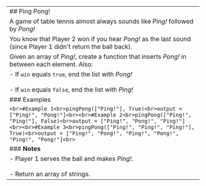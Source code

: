 |                                                                                                                                                                                                                                                                                                                           |
| ------------------------------------------------------------------------------------------------------------------------------------------------------------------------------------------------------------------------------------------------------------------------------------------------------------------------- |
| ## Ping Pong!                                                                                                                                                                                                                                                                                                             |
| A game of table tennis almost always sounds like _Ping!_ followed by _Pong!_                                                                                                                                                                                                                                              |
| You know that Player 2 won if you hear _Pong!_ as the last sound (since Player 1 didn't return the ball back).                                                                                                                                                                                                            |
| Given an array of _Ping!_, create a function that inserts _Pong!_ in between each element. Also:                                                                                                                                                                                                                          |
| - If `win` equals `true`, end the list with _Pong!_<br>    <br>- If `win` equals `false`, end the list with _Ping!_                                                                                                                                                                                                       |
| ### Examples                                                                                                                                                                                                                                                                                                              |
| ```<br>#Example 1<br>pingPong(["Ping!"], True)<br>output = ["Ping!", "Pong!"]<br><br>#Example 2<br>pingPong(["Ping!", "Ping!"], False)<br>output = ["Ping!", "Pong!", "Ping!"]<br><br>#Example 3<br>pingPong(["Ping!", "Ping!", "Ping!"], True)<br>output = ["Ping!", "Pong!", "Ping!", "Pong!", "Ping!", "Pong!"]<br>``` |
| ### **Notes**                                                                                                                                                                                                                                                                                                             |
| - Player 1 serves the ball and makes _Ping!_.<br>    <br>- Return an array of strings.                                                                                                                                                                                                                                    |